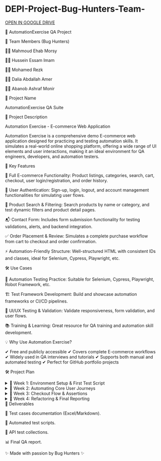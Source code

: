 # DEPI-Project-Bug-Hunters-Team-
[OPEN IN GOOGLE DRIVE](https://drive.google.com/drive/folders/1Blc4F-n1Kfdbi5_vV3LR41avmRcmFsIO?usp=sharing)

🧪 AutomationExercise QA Project










👥 Team Members (Bug Hunters)

👨‍💻 Mahmoud Ehab Morsy

👨‍💻 Hussein Essam Imam

👨‍💻 Mohamed Rezk

👩‍💻 Dalia Abdallah Amer

👨‍💻 Abanob Ashraf Monir

📌 Project Name

AutomationExercise QA Suite

📖 Project Description

Automation Exercise - E-commerce Web Application

Automation Exercise
 is a comprehensive demo E-commerce web application designed for practicing and testing automation skills. It simulates a real-world online shopping platform, offering a wide range of UI elements and user interactions, making it an ideal environment for QA engineers, developers, and automation testers.

🔑 Key Features

🛒 Full E-commerce Functionality: Product listings, categories, search, cart, checkout, user login/registration, and order history.

🔐 User Authentication: Sign-up, login, logout, and account management functionalities for simulating user flows.

🔎 Product Search & Filtering: Search products by name or category, and test dynamic filters and product detail pages.

📬 Contact Form: Includes form submission functionality for testing validations, alerts, and backend integration.

✅ Order Placement & Review: Simulates a complete purchase workflow from cart to checkout and order confirmation.

⚡ Automation-Friendly Structure: Well-structured HTML with consistent IDs and classes, ideal for Selenium, Cypress, Playwright, etc.

🛠️ Use Cases

🤖 Automation Testing Practice: Suitable for Selenium, Cypress, Playwright, Robot Framework, etc.

🏗️ Test Framework Development: Build and showcase automation frameworks or CI/CD pipelines.

🎨 UI/UX Testing & Validation: Validate responsiveness, form validation, and user flows.

📚 Training & Learning: Great resource for QA training and automation skill development.

💡 Why Use Automation Exercise?

✔ Free and publicly accessible
✔ Covers complete E-commerce workflows
✔ Widely used in QA interviews and tutorials
✔ Supports both manual and automated testing
✔ Perfect for GitHub portfolio projects

🛠️ Project Plan
<details> <summary>📍 Week 1: Environment Setup & First Test Script</summary>

Tasks

Set up the testing environment: Install Selenium WebDriver and ChromeDriver.

Select the target website: Automation Exercise
.

Write the first automated test: Verify the homepage title to confirm environment setup.

Create the initial folder structure for organizing scripts.

Deliverables

Working Selenium environment.

First automated test script (homepage verification).

Document identifying the target website.

Responsible

Mahmoud: Environment setup, homepage test.

Abanob: Folder structure & initial documentation.

</details>
<details> <summary>📍 Week 2: Automating Core User Journeys</summary>

Tasks

Develop manual test cases for:

Successful login.

Searching and adding a product to the cart.

Automate these test cases with Selenium.

Implement explicit waits to avoid flaky tests.

Deliverables

Automated login test script.

Automated search & add-to-cart test script.

Stable scripts with reliable execution.

Responsible

Hussein: Login tests.

Mohamed: Search & add-to-cart tests.

Dalia: Test case documentation.

</details>
<details> <summary>📍 Week 3: Checkout Flow & Assertions</summary>

Tasks

Automate checkout process: verify cart contents, proceed to checkout, and complete dummy user info.

Enhance all test scripts with detailed assertions (e.g., cart item count validation).

Manage test data (usernames, passwords, checkout details).

Deliverables

Automated checkout flow script.

Assertion-enhanced scripts for all previous tests.

Test data management integrated into scripts.

Responsible

Dalia: Checkout flow script.

Mahmoud: Add assertions to existing scripts.

Abanob: Test data handling.

</details>
<details> <summary>📍 Week 4: Refactoring & Final Reporting</summary>

Tasks

Refactor scripts using the Page Object Model (POM) for maintainability.

Organize all tests into a unified suite executable with one command.

Run the complete test suite and analyze results.

Write the final QA summary report.

Deliverables

Fully refactored test suite with POM.

Unified executable test suite.

Final QA summary report with coverage and outcomes.

Responsible

Hussein: POM refactoring.

Mohamed: Test suite organization.

All team members: Final execution & reporting.

</details>
📂 Deliverables

📝 Test cases documentation (Excel/Markdown).

🤖 Automated test scripts.

🔌 API test collections.

📊 Final QA report.

✨ Made with passion by Bug Hunters ✨
